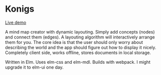 # Konigs

[Live demo](https://sandicat.github.io/Konigs/)

A mind map creator with dynamic layouting. Simply add concepts (nodes) and connect them (edges). A layouting algorithm will interactively arrange them for you. The core idea is that the user should only worry about describing the world and the app should figure out how to display it nicely. Completely client side, works offline, stores documents in local storage.

Written in Elm. Uses elm-css and elm-mdl. Builds with webpack. I might upgrade it to elm-ui one day.
